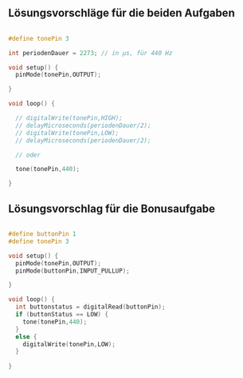 ## Lösungsvorschläge für die beiden Aufgaben
```cpp

#define tonePin 3

int periodenDauer = 2273; // in µs, für 440 Hz

void setup() {
  pinMode(tonePin,OUTPUT);

}

void loop() {

  // digitalWrite(tonePin,HIGH);
  // delayMicroseconds(periodenDauer/2);
  // digitalWrite(tonePin,LOW);
  // delayMicroseconds(periodenDauer/2);

  // oder

  tone(tonePin,440);

}
```

## Lösungsvorschlag für die Bonusaufgabe
```cpp

#define buttonPin 1
#define tonePin 3

void setup() {
  pinMode(tonePin,OUTPUT);
  pinMode(buttonPin,INPUT_PULLUP);

}

void loop() {
  int buttonstatus = digitalRead(buttonPin);
  if (buttonStatus == LOW) {
    tone(tonePin,440);
  }
  else {
    digitalWrite(tonePin,LOW);
  }
    
}
```